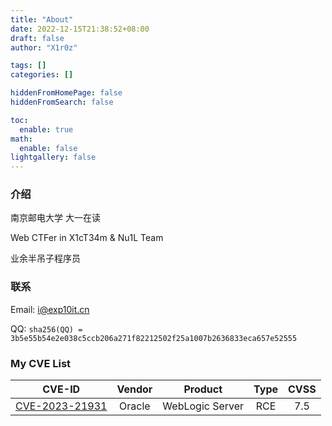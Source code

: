 ```yaml
---
title: "About"
date: 2022-12-15T21:38:52+08:00
draft: false
author: "X1r0z"

tags: []
categories: []

hiddenFromHomePage: false
hiddenFromSearch: false

toc:
  enable: true
math:
  enable: false
lightgallery: false
---
```


### 介绍

南京邮电大学 大一在读

Web CTFer in X1cT34m & Nu1L Team

业余半吊子程序员

### 联系

Email: [i@exp10it.cn](mailto:i@exp10it.cn)

QQ: `sha256(QQ) = 3b5e55b54e2e038c5ccb206a271f82212502f25a1007b2636833eca657e52555`

### My CVE List

| CVE-ID | Vendor | Product | Type | CVSS |
| :----: | :----: | :----: | :----: | :----: |
| [CVE-2023-21931](https://www.oracle.com/security-alerts/cpuapr2023.html) | Oracle | WebLogic Server | RCE | 7.5 |
